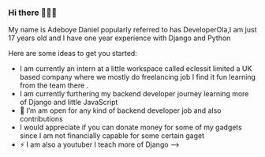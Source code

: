 ### Hi there 👋🥺🥺

My name is Adeboye Daniel popularly referred to has DeveloperOla,I am just 17 years old and I have one year experience with Django and Python 

Here are some ideas to get you started:

- I am currently an intern at a little workspace called eclessit limited a UK based company where we mostly do freelancing job I find it fun learning from the team there .
- I am currently furthering my backend developer journey learning more of Django and little JavaScript
- 👯 I’m am open for any kind of backend developer job and also contributions
- I would appreciate if you can donate money for some of my gadgets since I am not financially capable for some certain gaget
- ⚡ I am also a youtuber I teach more of Django
-->
